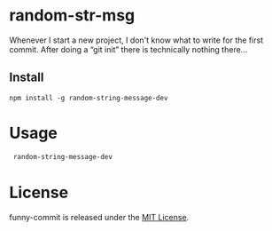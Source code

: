 # random-str-msg

Whenever I start a new project, I don't know what to write for the first commit. After doing a “git init” there is technically nothing there...

## Install

```npm
npm install -g random-string-message-dev
```

# Usage

```bash
 random-string-message-dev
```

# License

funny-commit is released under the [MIT License](https://opensource.org/licenses/MIT).
